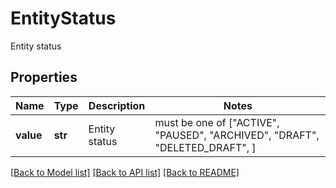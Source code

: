 # EntityStatus

Entity status

## Properties
Name | Type | Description | Notes
------------ | ------------- | ------------- | -------------
**value** | **str** | Entity status |  must be one of ["ACTIVE", "PAUSED", "ARCHIVED", "DRAFT", "DELETED_DRAFT", ]

[[Back to Model list]](../README.md#documentation-for-models) [[Back to API list]](../README.md#documentation-for-api-endpoints) [[Back to README]](../README.md)


